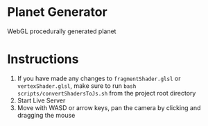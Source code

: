 # Planet Generator

WebGL procedurally generated planet

# Instructions

1. If you have made any changes to `fragmentShader.glsl` or `vertexShader.glsl`,
   make sure to run `bash scripts/convertShadersToJs.sh` from the project root
   directory
2. Start Live Server
3. Move with WASD or arrow keys, pan the camera by clicking and dragging the
   mouse
